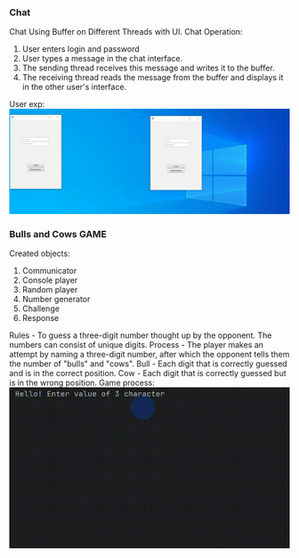 ### Chat
Chat Using Buffer on Different Threads with UI.
Chat Operation:
1.  User enters login and password
2. User types a message in the chat interface.
3. The sending thread receives this message and writes it to the buffer.
4. The receiving thread reads the message from the buffer and displays it in the other user's interface.

User exp:
![Alt Text](https://github.com/IR-gitt/JavaLearning/blob/master/chat/ChatProc.gif)

### Bulls and Cows GAME 
Created objects:
1. Communicator
2. Console player
3. Random player
4. Number generator
5. Challenge
6. Response

Rules - To guess a three-digit number thought up by the opponent. The numbers can consist of unique digits.
Process - The player makes an attempt by naming a three-digit number, after which the opponent tells them the number of "bulls" and "cows". 
Bull - Each digit that is correctly guessed and is in the correct position.
Cow - Each digit that is correctly guessed but is in the wrong position.
Game process:
![Alt Text](https://github.com/IR-gitt/JavaLearning/blob/master/GameBullsAndCows/BullAndCowGP.gif)

